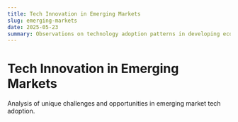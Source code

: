 ```yaml
---
title: Tech Innovation in Emerging Markets
slug: emerging-markets
date: 2025-05-23
summary: Observations on technology adoption patterns in developing economies
---
```


# Tech Innovation in Emerging Markets

Analysis of unique challenges and opportunities in emerging market tech adoption. 